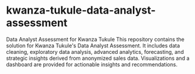 # kwanza-tukule-data-analyst-assessment
 Data Analyst Assessment for Kwanza Tukule This repository contains the solution for Kwanza Tukule's Data Analyst Assessment. It includes data cleaning, exploratory data analysis, advanced analytics, forecasting, and strategic insights derived from anonymized sales data. Visualizations and a dashboard are provided for actionable insights and recommendations.
